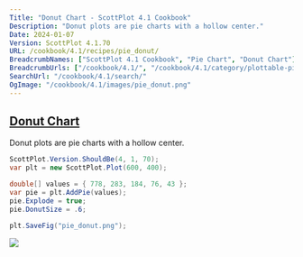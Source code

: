 ```yaml
---
Title: "Donut Chart - ScottPlot 4.1 Cookbook"
Description: "Donut plots are pie charts with a hollow center."
Date: 2024-01-07
Version: ScottPlot 4.1.70
URL: /cookbook/4.1/recipes/pie_donut/
BreadcrumbNames: ["ScottPlot 4.1 Cookbook", "Pie Chart", "Donut Chart"]
BreadcrumbUrls: ["/cookbook/4.1/", "/cookbook/4.1/category/plottable-pie", "/cookbook/4.1/recipes/pie_donut/"]
SearchUrl: "/cookbook/4.1/search/"
OgImage: "/cookbook/4.1/images/pie_donut.png"
---
```


<h2><a id='donut-chart' href='/cookbook/4.1/recipes/pie_donut/'>Donut Chart</a></h2>

Donut plots are pie charts with a hollow center.

```cs
ScottPlot.Version.ShouldBe(4, 1, 70);
var plt = new ScottPlot.Plot(600, 400);

double[] values = { 778, 283, 184, 76, 43 };
var pie = plt.AddPie(values);
pie.Explode = true;
pie.DonutSize = .6;

plt.SaveFig("pie_donut.png");
```

<img src='../../images/pie_donut.png' class='d-block mx-auto my-5' />


